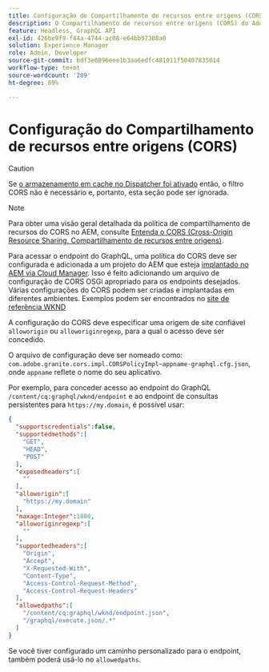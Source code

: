 ```yaml
---
title: Configuração do Compartilhamento de recursos entre origens (CORS) com o AEM Headless
description: O Compartilhamento de recursos entre origens (CORS) do Adobe Experience Manager permite que aplicativos web headless façam chamadas do lado do cliente para o AEM. Uma configuração do CORS é necessária para habilitar o acesso ao endpoint do GraphQL.
feature: Headless, GraphQL API
exl-id: 426be9f9-f44a-4744-ac08-e64bb97308a0
solution: Experience Manager
role: Admin, Developer
source-git-commit: bdf3e0896eee1b3aa6edfc481011f50407835014
workflow-type: tm+mt
source-wordcount: '209'
ht-degree: 89%

---
```


# Configuração do Compartilhamento de recursos entre origens (CORS)

>[!CAUTION]
>
>Se [o armazenamento em cache no Dispatcher foi ativado](/help/headless/deployment/dispatcher-caching.md) então, o filtro CORS não é necessário e, portanto, esta seção pode ser ignorada.

>[!NOTE]
>
>Para obter uma visão geral detalhada da política de compartilhamento de recursos do CORS no AEM, consulte [Entenda o CORS (Cross-Origin Resource Sharing, Compartilhamento de recursos entre origens)](https://experienceleague.adobe.com/docs/experience-manager-learn/foundation/security/understand-cross-origin-resource-sharing.html?lang=pt-BR#understand-cross-origin-resource-sharing-(cors)).

Para acessar o endpoint do GraphQL, uma política do CORS deve ser configurada e adicionada a um projeto do AEM que esteja [implantado no AEM via Cloud Manager](/help/implementing/cloud-manager/deploy-code.md). Isso é feito adicionando um arquivo de configuração de CORS OSGi apropriado para os endpoints desejados. Várias configurações do CORS podem ser criadas e implantadas em diferentes ambientes. Exemplos podem ser encontrados no [site de referência WKND](https://github.com/adobe/aem-guides-wknd/tree/master/ui.config/src/main/content/jcr_root/apps/wknd/osgiconfig)

A configuração do CORS deve especificar uma origem de site confiável `alloworigin` ou `alloworiginregexp`, para a qual o acesso deve ser concedido.

O arquivo de configuração deve ser nomeado como: `com.adobe.granite.cors.impl.CORSPolicyImpl~appname-graphql.cfg.json`, onde `appname` reflete o nome do seu aplicativo.

Por exemplo, para conceder acesso ao endpoint do GraphQL `/content/cq:graphql/wknd/endpoint` e ao endpoint de consultas persistentes para `https://my.domain`, é possível usar:

```json
{
  "supportscredentials":false,
  "supportedmethods":[
    "GET",
    "HEAD",
    "POST"
  ],
  "exposedheaders":[
    ""
  ],
  "alloworigin":[
    "https://my.domain"
  ],
  "maxage:Integer":1800,
  "alloworiginregexp":[
    ""
  ],
  "supportedheaders":[
    "Origin",
    "Accept",
    "X-Requested-With",
    "Content-Type",
    "Access-Control-Request-Method",
    "Access-Control-Request-Headers"
  ],
  "allowedpaths":[
    "/content/cq:graphql/wknd/endpoint.json",
    "/graphql/execute.json/.*"
  ]
}
```

Se você tiver configurado um caminho personalizado para o endpoint, também poderá usá-lo no `allowedpaths`.
